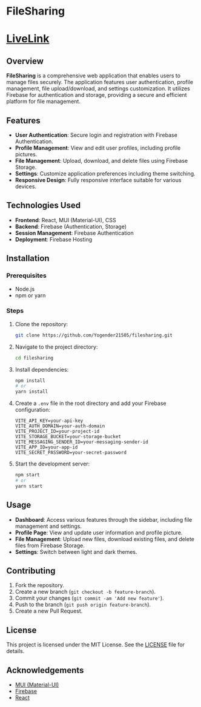 # FileSharing
# [LiveLink](https://newportfolio-ebon-tau.vercel.app/)
## Overview

**FileSharing** is a comprehensive web application that enables users to manage files securely. The application features user authentication, profile management, file upload/download, and settings customization. It utilizes Firebase for authentication and storage, providing a secure and efficient platform for file management.

## Features

- **User Authentication**: Secure login and registration with Firebase Authentication.
- **Profile Management**: View and edit user profiles, including profile pictures.
- **File Management**: Upload, download, and delete files using Firebase Storage.
- **Settings**: Customize application preferences including theme switching.
- **Responsive Design**: Fully responsive interface suitable for various devices.

## Technologies Used

- **Frontend**: React, MUI (Material-UI), CSS
- **Backend**: Firebase (Authentication, Storage)
- **Session Management**: Firebase Authentication
- **Deployment**: Firebase Hosting

## Installation

### Prerequisites

- Node.js
- npm or yarn

### Steps

1. Clone the repository:

    ```bash
    git clone https://github.com/Yogender21505/filesharing.git
    ```

2. Navigate to the project directory:

    ```bash
    cd filesharing
    ```

3. Install dependencies:

    ```bash
    npm install
    # or
    yarn install
    ```

4. Create a `.env` file in the root directory and add your Firebase configuration:

    ```plaintext
    VITE_API_KEY=your-api-key
    VITE_AUTH_DOMAIN=your-auth-domain
    VITE_PROJECT_ID=your-project-id
    VITE_STORAGE_BUCKET=your-storage-bucket
    VITE_MESSAGING_SENDER_ID=your-messaging-sender-id
    VITE_APP_ID=your-app-id
    VITE_SECRET_PASSWORD=your-secret-password
    ```

5. Start the development server:

    ```bash
    npm start
    # or
    yarn start
    ```

## Usage

- **Dashboard**: Access various features through the sidebar, including file management and settings.
- **Profile Page**: View and update user information and profile picture.
- **File Management**: Upload new files, download existing files, and delete files from Firebase Storage.
- **Settings**: Switch between light and dark themes.

## Contributing

1. Fork the repository.
2. Create a new branch (`git checkout -b feature-branch`).
3. Commit your changes (`git commit -am 'Add new feature'`).
4. Push to the branch (`git push origin feature-branch`).
5. Create a new Pull Request.

## License

This project is licensed under the MIT License. See the [LICENSE](LICENSE) file for details.

## Acknowledgements

- [MUI (Material-UI)](https://mui.com/)
- [Firebase](https://firebase.google.com/)
- [React](https://reactjs.org/)
